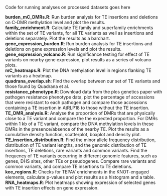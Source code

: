 Code for running analyses on processed datasets goes here

**burden_mC_DMRs.R**: Run burden analysis for TE insertions and deletions on C-DMR methylation level and plot the results.  
**family_enrichment.R**: Calculate TE family and superfamily enrichments within the set of TE variants, for all TE variants as well as insertions and deletions separately. Plot the results as a barchart.  
**gene_expression_burden.R**: Run burden analysis for TE insertions and deletions on gene expression levels and plot the results.  
**gene_expression_volcano.R**: Run significance testing for effect of TE variants on nearby gene expression, plot results as a series of volcano plots.  
**mC_heatmaps.R**: Plot the DNA methylation level in regions flanking TE variants as a heatmap.  
**quadrana_overlap.sh**: Find the overlap between our set of TE variants and those found by Quadrana et al.  
**resistance_phenotype.R**:  Download data from the plos genetics paper with pathogen resistance phenotype data, plot the percentage of accessions that were resistant to each pathogen and compare those accessions containing a TE insertion in AtRLP18 to those without the TE insertion.  
**TE_DMR_analysis.R**: Analyse the proportion of DMRs that are physically close to a TE variant and compare the the expected proportion. For DMRs within 1 kb of a TE variant, compare the DNA methylation levels in these DMRs in the presence/absence of the nearby TE. Plot the results as a cumulative density function, scatterplot, boxplot and density plot.  
**TE_insertion_distribution.R**: Find the minor allele frequency distribution, distribution of TE variant lengths, and the genomic distribution of TE insertions, TE deletions, rare variants and common variants. Find the frequency of TE variants occurring in different genomic features, such as genes, DHS sites, other TEs or pseudogenes. Compare rare variants and common variants, and compare TE insertions to TE deletions.
**kee_regions.R**: Checks for TEPAV enrichments in the KNOT-engaged elements, calculate p-values and plot results as a histogram and a table.
**RNA_heatmaps.R**: Plot heatmaps showing expression of selected genes with TE insertion effects on gene expression.
